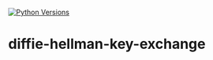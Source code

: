 [![Python Versions](https://github.com/primetimetank21/diffie-hellman-key-exchange/actions/workflows/python-versions.yml/badge.svg)](https://github.com/primetimetank21/diffie-hellman-key-exchange/actions/workflows/python-versions.yml)

# diffie-hellman-key-exchange
